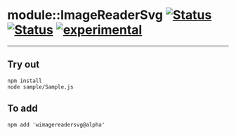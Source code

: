
# module::ImageReaderSvg [![Status](https://img.shields.io/circleci/build/github/Wandalen/wImageReaderSvg?label=Test&logo=Test)](https://circleci.com/gh/Wandalen/wImageReaderSvg) [![Status](https://github.com/Wandalen/wImageReaderSvg/workflows/Test/badge.svg)](https://github.com/Wandalen/wImageReaderSvg/actions?query=workflow%3ATest) [![experimental](https://img.shields.io/badge/stability-experimental-orange.svg)](https://github.com/emersion/stability-badges#experimental)

___

## Try out
```
npm install
node sample/Sample.js
```

## To add
```
npm add 'wimagereadersvg@alpha'
```

